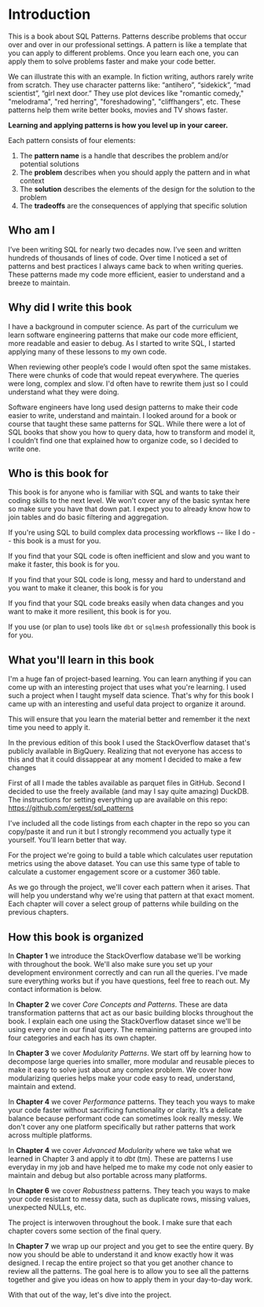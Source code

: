 # Introduction
This is a book about SQL Patterns. Patterns describe problems that occur over and over in our professional settings. A pattern is like a template that you can apply to different problems. Once you learn each one, you can apply them to solve problems faster and make your code better.

We can illustrate this with an example. In fiction writing, authors rarely write from scratch. They use character patterns like: “antihero”, “sidekick”, “mad scientist”, “girl next door.” They use plot devices like "romantic comedy," "melodrama", "red herring", "foreshadowing", "cliffhangers", etc. These patterns help them write better books, movies and TV shows faster.

**Learning and applying patterns is how you level up in your career.**

Each pattern consists of four elements:

1. The **pattern name** is a handle that describes the problem and/or potential solutions
2. The **problem** describes when you should apply the pattern and in what context
3. The **solution** describes the elements of the design for the solution to the problem
4. The **tradeoffs** are the consequences of applying that specific solution

## Who am I
I’ve been writing SQL for nearly two decades now. I’ve seen and written hundreds of thousands of lines of code. Over time I noticed a set of patterns and best practices I always came back to when writing queries. These patterns made my code more efficient, easier to understand and a breeze to maintain.

## Why did I write this book
I have a background in computer science. As part of the curriculum we learn software engineering patterns that make our code more efficient, more readable and easier to debug. As I started to write SQL, I started applying many of these lessons to my own code.

When reviewing other people’s code I would often spot the same mistakes. There were chunks of code that would repeat everywhere. The queries were long, complex and slow. I'd often have to rewrite them just so I could understand what they were doing.

Software engineers have long used design patterns to make their code easier to write, understand and maintain. I looked around for a book or course that taught these same patterns for SQL. While there were a lot of SQL books that show you how to query data, how to transform and model it, I couldn’t find one that explained how to organize code, so I decided to write one.

## Who is this book for
This book is for anyone who is familiar with SQL and wants to take their coding skills to the next level. We won't cover any of the basic syntax here so make sure you have that down pat. I expect you to already know how to join tables and do basic filtering and aggregation.

If you're using SQL to build complex data processing workflows -- like I do -- this book is a must for you.

If you find that your SQL code is often inefficient and slow and you want to make it faster, this book is for you.

If you find that your SQL code is long, messy and hard to understand and you want to make it cleaner, this book is for you

If you find that your SQL code breaks easily when data changes and you want to make it more resilient, this book is for you.

If you use (or plan to use) tools like `dbt` or `sqlmesh` professionally this book is for you.

## What you'll learn in this book
I'm a huge fan of project-based learning. You can learn anything if you can come up with an interesting project that uses what you're learning. I used such a project when I taught myself data science. That's why for this book I came up with an interesting and useful data project to organize it around.

This will ensure that you learn the material better and remember it the next time you need to apply it.

In the previous edition of this book I used the StackOverflow dataset that's publicly available in BigQuery. Realizing that not everyone has access to this and that it could dissappear at any moment I decided to make a few changes

First of all I made the tables available as parquet files in GitHub. Second I decided to use the freely available (and may I say quite amazing) DuckDB. The instructions for setting everything up are available on this repo: https://github.com/ergest/sql_patterns

I've included all the code listings from each chapter in the repo so you can copy/paste it and run it but I strongly recommend you actually type it yourself. You'll learn better that way.

For the project we're going to build a table which calculates user reputation metrics using the above dataset. You can use this same type of table to calculate a customer engagement score or a customer 360 table.

As we go through the project, we'll cover each pattern when it arises. That will help you understand why we're using that pattern at that exact moment. Each chapter will cover a select group of patterns while building on the previous chapters.

## How this book is organized
In **Chapter 1** we introduce the StackOverflow database we'll be working with throughout the book. We'll also make sure you set up your development environment correctly and can run all the queries. I've made sure everything works but if you have questions, feel free to reach out. My contact information is below.

In **Chapter 2** we cover *Core Concepts and Patterns*. These are data transformation patterns that act as our basic building blocks throughout the book. I explain each one using the StackOverflow dataset since we'll be using every one in our final query. The remaining patterns are grouped into four categories and each has its own chapter.

In **Chapter 3** we cover *Modularity Patterns*. We start off by learning how to decompose large queries into smaller, more modular and reusable pieces to make it easy to solve just about any complex problem. We cover how modularizing queries helps make your code easy to read, understand, maintain and extend.

In **Chapter 4** we cover *Performance* patterns. They teach you ways to make your code faster without sacrificing functionality or clarity. It’s a delicate balance because performant code can sometimes look really messy. We don't cover any one platform specifically but rather patterns that work across multiple platforms.

In **Chapter 4** we cover *Advanced Modularity* where we take what we learned in Chapter 3 and apply it to *dbt* (tm). These are patterns I use everyday in my job and have helped me to make my code not only easier to maintain and debug but also portable across many platforms.

In **Chapter 6** we cover *Robustness* patterns. They teach you ways to make your code resistant to messy data, such as duplicate rows, missing values, unexpected NULLs, etc.

The project is interwoven throughout the book. I make sure that each chapter covers some section of the final query.

In **Chapter 7** we wrap up our project and you get to see the entire query. By now you should be able to understand it and know exactly how it was designed. I recap the entire project so that you get another chance to review all the patterns. The goal here is to allow you to see all the patterns together and give you ideas on how to apply them in your day-to-day work.

With that out of the way, let's dive into the project.